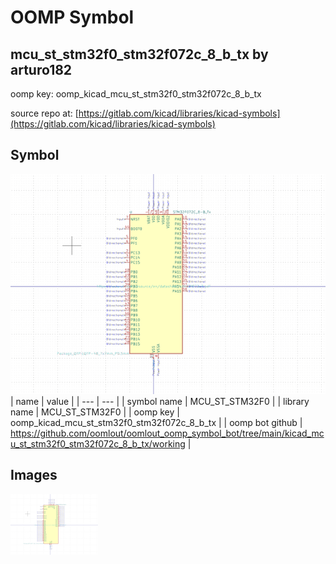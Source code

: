 # OOMP Symbol  
## mcu_st_stm32f0_stm32f072c_8_b_tx  by arturo182  
  
oomp key: oomp_kicad_mcu_st_stm32f0_stm32f072c_8_b_tx  
  
source repo at: [https://gitlab.com/kicad/libraries/kicad-symbols](https://gitlab.com/kicad/libraries/kicad-symbols)  
## Symbol  
  
[![working.png](working_600.png)](working.png)  
| name | value | 
| --- | --- | 
| symbol name | MCU_ST_STM32F0 | 
| library name | MCU_ST_STM32F0 | 
| oomp key | oomp_kicad_mcu_st_stm32f0_stm32f072c_8_b_tx | 
| oomp bot github | https://github.com/oomlout/oomlout_oomp_symbol_bot/tree/main/kicad_mcu_st_stm32f0_stm32f072c_8_b_tx/working | 
## Images  
  
[![working.png](working_140.png)](working.png)  
